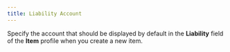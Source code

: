 ```yaml
---
title: Liability Account
---
```



Specify the account that should be displayed by default in the **Liability** field of the **Item** profile when you create a new item.

